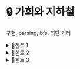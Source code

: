 # 🔒 가희와 지하철
구현, parsing, bfs, 최단 거리
<details>
<summary>🔑힌트 1</summary>
인접 역간 소요 시간이 모두 같다는 것을 무엇을 의미하나요?
</details> 
<details>
<summary>🔑힌트 2</summary>
환승역이 최대 몇 개인가요?
</details>
<details>
<summary>🔑힌트 3</summary>
역간 이동을 할 때 케이스가 아래와 같이 나누어지지 않나요?
<ul>
  <li> 환승역을 지나는 경우 <br>
  <li> 환승역을 지나지 않는 경우 <br>
</ul>
</details>
